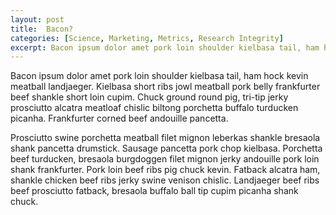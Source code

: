 ```yaml
---
layout: post
title:  Bacon?
categories: [Science, Marketing, Metrics, Research Integrity]
excerpt: Bacon ipsum dolor amet pork loin shoulder kielbasa tail, ham hock kevin meatball landjaeger. Kielbasa short ribs jowl meatball pork belly frankfurter beef shankle short loin cupim.
---
```


Bacon ipsum dolor amet pork loin shoulder kielbasa tail, ham hock kevin meatball landjaeger. Kielbasa short ribs jowl meatball pork belly frankfurter beef shankle short loin cupim. Chuck ground round pig, tri-tip jerky prosciutto alcatra meatloaf chislic biltong porchetta buffalo turducken picanha. Frankfurter corned beef andouille pancetta.

Prosciutto swine porchetta meatball filet mignon leberkas shankle bresaola shank pancetta drumstick. Sausage pancetta pork chop kielbasa. Porchetta beef turducken, bresaola burgdoggen filet mignon jerky andouille pork loin shank frankfurter. Pork loin beef ribs pig chuck kevin. Fatback alcatra ham, shankle chicken beef ribs jerky swine venison chislic. Landjaeger beef ribs beef prosciutto fatback, bresaola buffalo ball tip cupim picanha shank chuck.
&nbsp;  
&nbsp;  
&nbsp;  
